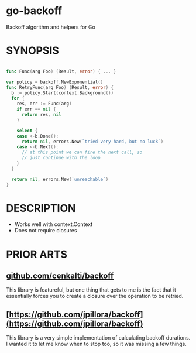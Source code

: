 # go-backoff

Backoff algorithm and helpers for Go

# SYNOPSIS

```go

func Func(arg Foo) (Result, error) { ... }

var policy = backoff.NewExponential()
func RetryFunc(arg Foo) (Result, error) {
  b := policy.Start(context.Background())
  for {
    res, err := Func(arg)
    if err == nil {
      return res, nil
    }

    select {
    case <-b.Done():
      return nil, errors.New(`tried very hard, but no luck`)
    case <-b.Next():
      // at this point we can fire the next call, so
      // just continue with the loop
    }
  }

  return nil, errors.New(`unreachable`)
}
```

# DESCRIPTION

* Works well with context.Context
* Does not require closures

# PRIOR ARTS

## [github.com/cenkalti/backoff](github.com/cenkalti/backoff) 

This library is featureful, but one thing that gets to me is the fact that
it essentially forces you to create a closure over the operation to be retried.

## [https://github.com/jpillora/backoff](https://github.com/jpillora/backoff)

This library is a very simple implementation of calculating backoff durations.
I wanted it to let me know when to stop too, so it was missing a few things.